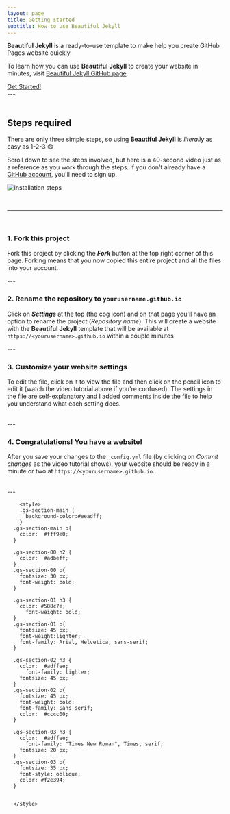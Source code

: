 ```yaml
---
layout: page
title: Getting started
subtitle: How to use Beautiful Jekyll
---
```


**Beautiful Jekyll** is a ready-to-use template to make help you create GitHub Pages website quickly. 

To learn how you can use **Beautiful Jekyll** to create your website in minutes,
visit [Beautiful Jekyll GitHub page](https://github.com/daattali/beautiful-jekyll#readme).


<div class="get-started-wrap">
  <a class="btn btn-success btn-lg get-started-btn" href="https://github.com/daattali/beautiful-jekyll#readme">Get Started!</a>
</div>
---

<div class= "gs-section-main" markdown="1">
     
<br>

## Steps required

There are only three simple steps, so using **Beautiful Jekyll** is *literally* as easy as 1-2-3 :smile:   

Scroll down to see the steps involved, but here is a 40-second video just as a reference as you work through the steps.
If you don't already have a [GitHub account](https://github.com/join), you'll need to sign up.


![Installation steps](assets/img/install-steps.gif)


<br>

</div>

---
     
<br>

<div class="gs-section-00" markdown="1">

### 1. Fork this project

Fork this project by clicking the __*Fork*__ button at the top right corner of this page.
Forking means that you now copied this entire project and all the files into your account.
<br>

</div>
---

<br>

<div class="gs-section-01" markdown="1">

 
### 2. Rename the repository to `yourusername.github.io`


Click on __*Settings*__ at the top (the cog icon) and on that page you'll have an option to rename the project (*Repository name*). 
This will create a website with the **Beautiful Jekyll** template that will be available at `https://<yourusername>.github.io` within a couple minutes 
<br>

</div>
---

<br>

<div class="gs-section-02" markdown="1">



### 3. Customize your website settings
To edit the file, click on it to view the file and then click on the pencil icon to edit it (watch the video tutorial above if you're confused). 
  The settings in the file are self-explanatory and I added comments inside the file to help you understand what each setting does.
 
<br>

</div>
---

<br>

<div class="gs-section-03" markdown="1">

### 4. Congratulations! You have a website!


After you save your changes to the `_config.yml` file (by clicking on *Commit changes* as the video tutorial shows),
your website should be ready in a minute or two at `https://<yourusername>.github.io`.

<br>
  
  </div>
  ---
  
  <br>
  
        <style>
        .gs-section-main {
          background-color:#eeadff;
        }
      .gs-section-main p{
        color:  #fff9e0;
      }
      
      .gs-section-00 h2 {
        color: 	#adbeff;
      }
      .gs-section-00 p{
        fontsize: 30 px;
        font-weight: bold;
      }
      
      .gs-section-01 h3 {
        color: #588c7e;
          font-weight: bold;
      }
      .gs-section-01 p{
        fontsize: 45 px;
        font-weight:lighter;
        font-family: Arial, Helvetica, sans-serif;
      }
      
      .gs-section-02 h3 {
        color: 	#adffee;
          font-family: lighter;
        fontsize: 45 px;
      }
      .gs-section-02 p{
        fontsize: 45 px;
        font-weight: bold;
        font-family: Sans-serif;
        color:	#cccc00;
      }
      
      .gs-section-03 h3 {
        color: 	#adffee;
          font-family: "Times New Roman", Times, serif;
        fontsize: 20 px;
      }
      .gs-section-03 p{
        fontsize: 35 px;
        font-style: oblique;
        color: #f2e394;
      }
      
      
      </style>


